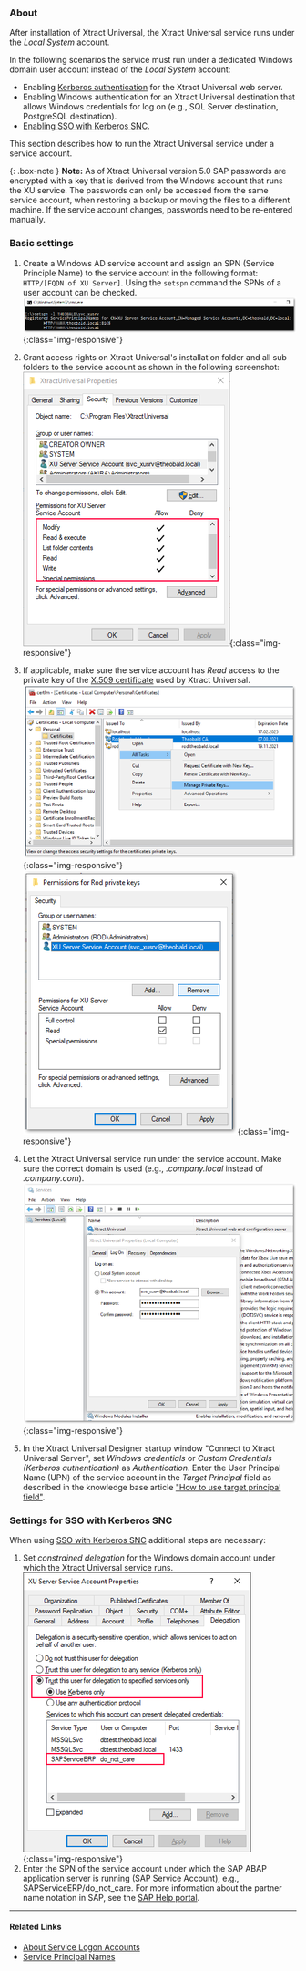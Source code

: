 ### About
After installation of Xtract Universal, the Xtract Universal service runs under the *Local System* account.

In the following scenarios the service must run under a dedicated Windows domain user account instead of the *Local System* account:

- Enabling [Kerberos authentication](../security/server-security#restrict-access-to-windows-ad-users-kerberos-authentication) for the Xtract Universal web server.
- Enabling Windows authentication for an Xtract Universal destination that allows Windows credentials for log on (e.g., SQL Server destination, PostgreSQL destination).
- [Enabling SSO with Kerberos SNC](./sap-single-sign-on/sso-with-kerberos-snc).

This section describes how to run the Xtract Universal service under a service account.

{: .box-note }
**Note:** As of Xtract Universal version 5.0 SAP passwords are encrypted with a key that is derived from the Windows account that runs the XU service.
The passwords can only be accessed from the same service account, when restoring a backup or moving the files to a different machine. 
If the service account changes, passwords need to be re-entered manually.

### Basic settings

1. Create a Windows AD service account and assign an SPN (Service Principle Name) to the service account in the following format: ```HTTP/[FQDN of XU Server]```.
Using the ```setspn``` command the SPNs of a user account can be checked.
![xu service account](/img/content/xu/xu-service-account-SPN.png){:class="img-responsive"}

2. Grant access rights on Xtract Universal's installation folder and all sub folders to the service account as shown in the following screenshot:
![xu service account permissions](/img/content/xu/xu-service-account-permissions.png){:class="img-responsive"}

3. If applicable, make sure the service account has *Read* access to the private key of the [X.509 certificate](../security/install-x.509-Certificate) used by Xtract Universal.
![xu service account private key 1](/img/content/xu/xu-service-account-privatekey_1.png){:class="img-responsive"}
![xu service account private key 2](/img/content/xu/xu-service-account-privatekey_2.png){:class="img-responsive"}

4. Let the Xtract Universal service run under the service account. Make sure the correct domain is used (e.g., *.company.local* instead of *.company.com*).
![xu service account services](/img/content/xu/xu-service-account-services.png){:class="img-responsive"}

5. In the Xtract Universal Designer startup window "Connect to Xtract Universal Server", set *Windows credentials* or *Custom Credentials (Kerberos authentication)* as *Authentication*. Enter the User Principal Name (UPN) of the service account in the *Target Principal* field as described in the knowledge base article ["How to use target principal field"](https://kb.theobald-software.com/xtract-universal/target-principal-TPN).


### Settings for SSO with Kerberos SNC

When using [SSO with Kerberos SNC](./sap-single-sign-on/sso-with-kerberos-snc) additional steps are necessary:<br>

1. Set *constrained delegation* for the Windows domain account under which the Xtract Universal service runs.
![xu_service_account_constr_deleg](/img/content/XU_SSO_WinAD_Delegation.png){:class="img-responsive"}
2. Enter the SPN of the service account under which the SAP ABAP application server is running (SAP Service Account), e.g., SAPServiceERP/do_not_care.
For more information about the partner name notation in SAP, see the [SAP Help portal](https://help.sap.com/viewer/e815bb97839a4d83be6c4fca48ee5777/7.5.9/en-US/440ebb40b9920d1be10000000a114a6b.html).


*********
#### Related Links
- [About Service Logon Accounts](https://docs.microsoft.com/en-us/windows/win32/ad/about-service-logon-accounts)
- [Service Principal Names](https://docs.microsoft.com/en-us/windows/win32/ad/service-principal-names)

